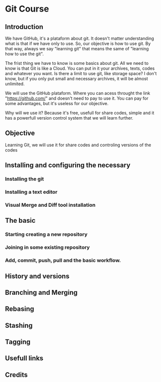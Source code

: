 # Git Course

## Introduction

We have GitHub, it's a plataform about git. It doesn't matter understanding what is that if we have only to use. So, our objective is how to use git. By that way, always we say "learning git" that means the same of "learning how to use the git".

The frist thing we have to know is some basics about git. All we need to know is that Git is like a Cloud. You can put in it your archives, texts, codes and whatever you want. Is there a limit to use git, like storage space? I don't know, but if you only put small and necessary archives, it will be almost unlimited.

We will use the GitHub plataform. Where you can acess throught the link "https://github.com/" and doesn't need to pay to use it. You can pay for some advantages, but it's useless for our objective.

Why will we use it? Because it's free, usefull for share codes, simple and it has a powerfull version control system that we will learn further.

## Objective

Learning Git, we will use it for share codes and controling versions of the codes

## Installing and configuring the necessary



### Installing the git



### Installing a text editor



### Visual Merge and Diff tool installation



## The basic



### Starting creating a new repository



### Joining in some existing repository



### Add, commit, push, pull and the basic workflow.



## History and versions



## Branching and Merging



## Rebasing



## Stashing



## Tagging



## Usefull links



## Credits


